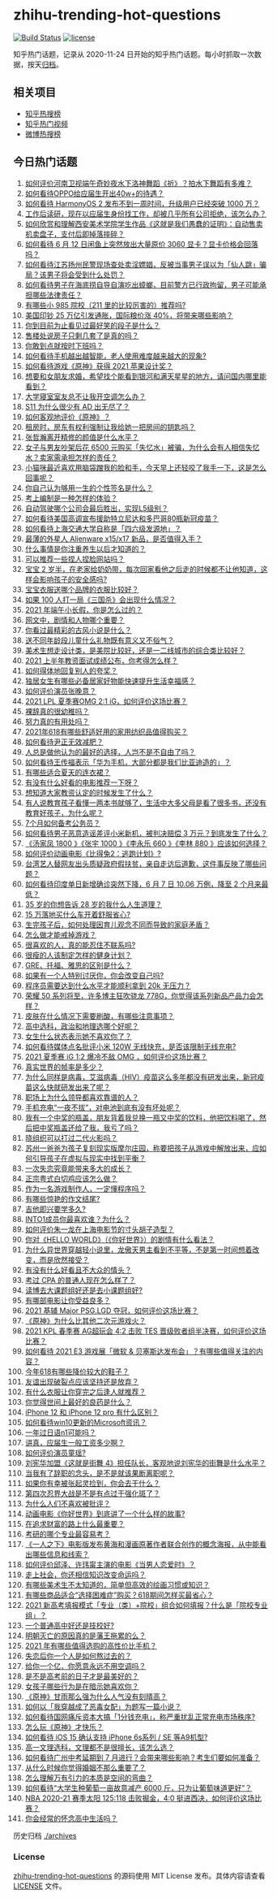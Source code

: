 # zhihu-trending-hot-questions

[![Build Status](https://github.com/justjavac/zhihu-trending-hot-questions/workflows/ci/badge.svg?branch=master)](https://github.com/justjavac/zhihu-trending-hot-questions/actions)
[![license](https://img.shields.io/github/license/justjavac/zhihu-trending-hot-questions)](https://github.com/justjavac/zhihu-trending-hot-questions/blob/master/LICENSE)

知乎热门话题，记录从 2020-11-24 日开始的知乎热门话题。每小时抓取一次数据，按天[归档](./archives)。

## 相关项目

- [知乎热搜榜](https://github.com/justjavac/zhihu-trending-top-search)
- [知乎热门视频](https://github.com/justjavac/zhihu-trending-hot-video)
- [微博热搜榜](https://github.com/justjavac/weibo-trending-hot-search)

## 今日热门话题

<!-- BEGIN -->
<!-- 最后更新时间 Tue Jun 15 2021 14:02:09 GMT+0800 (China Standard Time) -->

1. [如何评价河南卫视端午奇妙夜水下洛神舞蹈《祈》？拍水下舞蹈有多难？](https://www.zhihu.com/question/464684523)
2. [如何看待OPPO给应届生开出40w+的待遇？](https://www.zhihu.com/question/420016446)
3. [如何看待 HarmonyOS 2 发布不到一周时间，升级用户已经突破 1000
   万？](https://www.zhihu.com/question/464105336)
4. [工作后读研，现在以应届生身份找工作，却被几乎所有公司拒绝，该怎么办？](https://www.zhihu.com/question/365741144)
5. [如何欣赏和理解西安美术学院学生作品《这就是我们愚蠢的证明》：自动售卖机卖盘子，支付后即掉落摔碎？](https://www.zhihu.com/question/464470625)
6. [如何看待 6 月 12 日闲鱼上突然放出大量原价 3060
   显卡？显卡价格会回落吗？](https://www.zhihu.com/question/464693862)
7. [如何看待江苏扬州民警现场查处卖淫嫖娼，反被当事男子误以为「仙人跳」骗局？该男子将会受到什么处罚？](https://www.zhihu.com/question/464879487)
8. [如何看待男子在海底捞自导自演吃出蟑螂，目前警方已行政拘留，男子可能承担哪些法律责任？](https://www.zhihu.com/question/465079839)
9. [有哪些小 985 院校（211 里的比较厉害的）推荐吗?](https://www.zhihu.com/question/458752533)
10. [美国印钞 25 万亿引发通胀，国际粮价涨
    40%，将带来哪些影响？](https://www.zhihu.com/question/464253751)
11. [你到目前为止看见过最好笑的段子是什么？](https://www.zhihu.com/question/297417967)
12. [售楼处说房子只剩几套了是真的吗？](https://www.zhihu.com/question/460961867)
13. [你敢到点就按时下班吗？](https://www.zhihu.com/question/457104253)
14. [如何看待手机越出越智能，老人使用难度越来越大的现象?](https://www.zhihu.com/question/464837417)
15. [如何看待游戏《原神》获得 2021 苹果设计奖？](https://www.zhihu.com/question/464501473)
16. [想要和女朋友求婚，希望找个能看到银河和满天星星的地方，请问国内哪里能看到？](https://www.zhihu.com/question/453392696)
17. [大学寝室室友总不让我开空调怎么办？](https://www.zhihu.com/question/38044867)
18. [S11 为什么很少有 AD 出无尽了？](https://www.zhihu.com/question/464242423)
19. [如何客观地评价《原神》？](https://www.zhihu.com/question/464579154)
20. [租房时，房东有权利强制让我给她一把房间的钥匙吗？](https://www.zhihu.com/question/462612155)
21. [张哲瀚离开精修的颜值是什么水平？](https://www.zhihu.com/question/464609843)
22. [女子与男友吵架后花 6500
    元购买「失忆水」被骗，为什么会有人相信失忆水？卖家需承担怎样的责任？](https://www.zhihu.com/question/465082372)
23. [小猫咪最近喜欢用脑袋蹭我的脸和手，今天早上还轻咬了我手一下，这是怎么回事呢？](https://www.zhihu.com/question/464003051)
24. [你自己认为够用一生的个性签名是什么？](https://www.zhihu.com/question/435362231)
25. [考上编制是一种怎样的体验？](https://www.zhihu.com/question/64229374)
26. [自动驾驶哪个公司会最后胜出，实现L5级别？](https://www.zhihu.com/question/464799134)
27. [如何看待美国高调宣布援助特立尼达和多巴哥80瓶新冠疫苗？](https://www.zhihu.com/question/465072169)
28. [如何看待上海交通大学自称是「四六级发源地」？](https://www.zhihu.com/question/464806294)
29. [最薄的外星人 Alienware x15/x17
    新品，是否值得入手？](https://www.zhihu.com/question/462727712)
30. [什么事情是你注重养生以后才知道的？](https://www.zhihu.com/question/451372641)
31. [可以推荐一些捏人捏脸网站吗？](https://www.zhihu.com/question/393571778)
32. [宝宝 2
    岁半，在老家给奶奶带，每次回家看他之后走的时候都不让他知道，这样会影响孩子的安全感吗?](https://www.zhihu.com/question/464606733)
33. [宝宝衣服送哪个品牌的衣服比较好？](https://www.zhihu.com/question/462897746)
34. [如果 100 人打一局《三国杀》会出现什么情况？](https://www.zhihu.com/question/458748936)
35. [2021 年端午小长假，你是怎么过的？](https://www.zhihu.com/question/464547029)
36. [网文中，剧情和人物哪个重要？](https://www.zhihu.com/question/464564870)
37. [你看过最精彩的古风小说是什么？](https://www.zhihu.com/question/34680815)
38. [送不同年龄段儿童什么礼物既有意义又不俗气？](https://www.zhihu.com/question/27792599)
39. [美术生想走设计类，是美院比较好，还是一二线城市的综合类比较好？](https://www.zhihu.com/question/462891421)
40. [2021 上半年教资面试成绩公布，你考得怎么样？](https://www.zhihu.com/question/376351514)
41. [如何得体地回复别人的夸奖？](https://www.zhihu.com/question/23758741)
42. [独居女生有哪些必备居家好物能快速提升生活幸福感？](https://www.zhihu.com/question/458240830)
43. [如何评价演员张晚意？](https://www.zhihu.com/question/460146061)
44. [2021 LPL 夏季赛OMG 2:1 iG，如何评价这场比赛？](https://www.zhihu.com/question/464960777)
45. [裸辞真的很幼稚吗？](https://www.zhihu.com/question/449669673)
46. [努力真的有用处吗？](https://www.zhihu.com/question/463717843)
47. [2021年618有哪些舒适好用的家用纺织品值得购买？](https://www.zhihu.com/question/464768591)
48. [如何看待尹正无效减肥？](https://www.zhihu.com/question/464743137)
49. [人总是做他认为的最好的选择，人岂不是不自由了吗？](https://www.zhihu.com/question/464970403)
50. [如何看待王传福表示「华为手机，大部分都是我们比亚迪造的」？](https://www.zhihu.com/question/464283085)
51. [有哪些适合夏天的连衣裙？](https://www.zhihu.com/question/322674453)
52. [有没有什么好看的电影推荐一下呀？](https://www.zhihu.com/question/454823503)
53. [想知道大家教资认定的时候发生了什么？](https://www.zhihu.com/question/404114152)
54. [有人说教育孩子看懂一两本书就够了，生活中大多父母是看了很多书，还没有教育好孩子，为什么呢？](https://www.zhihu.com/question/457945306)
55. [7个月如何备考公务员？](https://www.zhihu.com/question/453217326)
56. [如何看待男子恶意造谣差评小米新机，被判决赔偿 3
    万元？到底发生了什么？](https://www.zhihu.com/question/464106592)
57. [《汤家凤 1800 》《张宇 1000 》《李永乐 660 》《李林 880
    》应该如何选择？](https://www.zhihu.com/question/374315667)
58. [如何评价动画电影《比得兔2：逃跑计划》?](https://www.zhihu.com/question/460509561)
59. [台湾艺人替网友出头质疑政府假扶贫，亲自走访后道歉，这件事反映了哪些问题？](https://www.zhihu.com/question/464604915)
60. [如何看待印度单日新增确诊突然下降，6 月 7 日 10.06 万例，降至 2
    个月来最低？](https://www.zhihu.com/question/464053148)
61. [35 岁的你想告诉 28 岁的我什么人生道理？](https://www.zhihu.com/question/345832687)
62. [15 万落地买什么车开着舒服省心?](https://www.zhihu.com/question/441839447)
63. [生完孩子后，如何处理因育儿观念不同而导致的家庭矛盾？](https://www.zhihu.com/question/458455898)
64. [怎么做才能戒掉游戏？](https://www.zhihu.com/question/463153729)
65. [很喜欢的人，真的能忍住不联系吗?](https://www.zhihu.com/question/463467260)
66. [很瘦的人该制定怎样的健身计划？](https://www.zhihu.com/question/22716525)
67. [GRE、托福、雅思的区别是什么？](https://www.zhihu.com/question/21404415)
68. [如果有一个人特别讨厌你，你会改变自己吗?](https://www.zhihu.com/question/464036742)
69. [程序员需要达到什么水平才能顺利拿到 20k 无压力？](https://www.zhihu.com/question/47597895)
70. [荣耀 50 系列将至，许多博主狂吹骁龙
    778G，你觉得该系列新品产品力会怎样？](https://www.zhihu.com/question/464079313)
71. [皮肤在什么情况下需要刷酸，有哪些注意事项？](https://www.zhihu.com/question/27430540)
72. [高中选科，政治和地理选哪个好呢？](https://www.zhihu.com/question/461969943)
73. [女生什么状态表示她不喜欢你了？](https://www.zhihu.com/question/302142050)
74. [如何看待媒体点名批评小米 120W
    无线快充，是否该限制无线充电?](https://www.zhihu.com/question/464750035)
75. [2021 夏季赛 iG 1:2 爆冷不敌 OMG
    ，如何评价这场比赛？](https://www.zhihu.com/question/464979853)
76. [真实世界的帧率是多少？](https://www.zhihu.com/question/463432278)
77. [为什么同样是病毒，艾滋病毒（HIV）疫苗这么多年都没有研发出来，新冠疫苗这么快就研发出来了呢？](https://www.zhihu.com/question/464293186)
78. [职场上为什么领导都喜欢靠谱的人？](https://www.zhihu.com/question/461979096)
79. [手机充电“一夜不拔”，对电池到底有没有坏处呢？](https://www.zhihu.com/question/351666337)
80. [我有一个中奖的瓶盖，朋友背着我兑换一瓶又中奖的饮料，他把饮料喝了，然后把中奖瓶盖还给了我，我亏了吗？](https://www.zhihu.com/question/459981000)
81. [晓组织可以打过二代火影吗？](https://www.zhihu.com/question/462986796)
82. [苏州一爸爸为孩子复刻现实版摩尔庄园，称要把孩子从游戏中解放出来，应如何引导孩子在虚拟与现实中找到平衡？](https://www.zhihu.com/question/464491170)
83. [一次失恋究竟能带来多大的成长？](https://www.zhihu.com/question/364747959)
84. [正宗粤式白切鸡应该怎么做？](https://www.zhihu.com/question/27634013)
85. [作为一名游戏制作人，一定懂程序吗？](https://www.zhihu.com/question/463337835)
86. [有哪些惊艳的作文结尾?](https://www.zhihu.com/question/369181074)
87. [吉他即兴要学多久?](https://www.zhihu.com/question/437516695)
88. [INTO1成员你最喜欢谁？为什么？](https://www.zhihu.com/question/459155590)
89. [如何评价朱一龙在上海电影节的寸头胡子造型？](https://www.zhihu.com/question/464613394)
90. [你对《HELLO WORLD》（《你好世界》）的剧情有什么看法？](https://www.zhihu.com/question/464560889)
91. [为什么异世界穿越轻小说里，龙傲天男主看到不平等，不是第一时间想着改变，而是欣然接受？](https://www.zhihu.com/question/464353705)
92. [有没有什么好看且不大众的情头？](https://www.zhihu.com/question/412162154)
93. [考过 CPA 的普通人现在怎么样了？](https://www.zhihu.com/question/406026927)
94. [读博去大课题组好还是去小课题组好?](https://www.zhihu.com/question/463038422)
95. [有哪部电影让你受益良多？](https://www.zhihu.com/question/303835412)
96. [2021 基辅 Major PSG.LGD
    夺冠，如何评价这场比赛？](https://www.zhihu.com/question/464892135)
97. [《原神》为什么比其他二次元游戏火？](https://www.zhihu.com/question/463779591)
98. [2021 KPL 春季赛 AG超玩会 4:2 击败 TES
    晋级败者组半决赛，如何评价这场比赛？](https://www.zhihu.com/question/464861706)
99. [如何看待 2021 E3 游戏展「微软 &
    贝塞斯达发布会」？有哪些值得关注的内容？](https://www.zhihu.com/question/464870968)
100. [今年618有哪些降价较大的鞋子？](https://www.zhihu.com/question/398064227)
101. [友谊出现破裂点应该坚持还是放弃？](https://www.zhihu.com/question/462488888)
102. [有什么衣服让你穿完之后逢人就推荐？](https://www.zhihu.com/question/368860490)
103. [你觉得世间上最好的良药是什么？](https://www.zhihu.com/question/464242623)
104. [iPhone 12 和 iPhone 12 pro
     有什么区别？](https://www.zhihu.com/question/425539076)
105. [如何看待win10更新的Microsoft资讯？](https://www.zhihu.com/question/464120290)
106. [一年过日语n1可能吗？](https://www.zhihu.com/question/48377443)
107. [讲真，应届生一般工资多少啊？](https://www.zhihu.com/question/58570383)
108. [如何评价演员童瑶?](https://www.zhihu.com/question/374564039)
109. [刘宪华加盟《这就是街舞
     4》担任队长，客观地说刘宪华的街舞是什么水平？](https://www.zhihu.com/question/464486529)
110. [当我有了辞职的念头，是不是就该果断离职呢？](https://www.zhihu.com/question/399873490)
111. [如果你有幸被张起灵捡到，你会去干什么？](https://www.zhihu.com/question/451135363)
112. [第四次忍界大战是不是有点过于强化斑了？](https://www.zhihu.com/question/463167494)
113. [为什么人们不喜欢被批评？](https://www.zhihu.com/question/22987136)
114. [动画电影《你好世界》到底讲了一个什么样的故事?](https://www.zhihu.com/question/464262833)
115. [在追求财富的路上什么最重要？](https://www.zhihu.com/question/458500163)
116. [考研的哪个专业最容易考？](https://www.zhihu.com/question/322507815)
117. [《一人之下》电影版发布黄海和漫画原著作者联合创作的概念海报，从中能看出哪些信息和线索？](https://www.zhihu.com/question/464799145)
118. [如何评价邱泽、许玮甯主演的电影《当男人恋爱时》？](https://www.zhihu.com/question/461879258)
119. [走上社会，你还相信知识改变命运吗？](https://www.zhihu.com/question/463697639)
120. [有哪些美术生不太知道的，简单但高效的绘画习惯或知识？](https://www.zhihu.com/question/291527457)
121. [有哪些商品适合“选择困难症”购买？618期间怎样买最省心？](https://www.zhihu.com/question/464799772)
122. [2021
     新高考填报模式「专业（类）+院校」组合如何填报？什么是「院校专业组」？](https://www.zhihu.com/question/445687781)
123. [一个普通高中好还是技校好?](https://www.zhihu.com/question/463491459)
124. [明朝灭亡的原因真的是藩王拖累的么？](https://www.zhihu.com/question/458323327)
125. [2021 年有哪些值得选购的高性价比手机？](https://www.zhihu.com/question/445602881)
126. [失恋后你一个人是如何熬过去的？](https://www.zhihu.com/question/337271526)
127. [给你一个亿，你愿意永远不用空调吗？](https://www.zhihu.com/question/461752259)
128. [是不是高考前的日子才是最美好的？](https://www.zhihu.com/question/463570391)
129. [女孩子哪些行为是在暗示她喜欢你？](https://www.zhihu.com/question/457449556)
130. [《原神》甘雨那么强为什么人气没有刻晴高？](https://www.zhihu.com/question/464391717)
131. [如何以「我穿越成了恶毒女配」为题写一篇小说？](https://www.zhihu.com/question/434090318)
132. [如何看待国网痛斥资本大搞「1分钱充电」，称严重扰乱正常充电市场秩序?](https://www.zhihu.com/question/464766118)
133. [怎么玩《原神》才快乐？](https://www.zhihu.com/question/458800508)
134. [如何看待 iOS 15 确认支持 iPhone 6s系列 / SE
     等A9机型?](https://www.zhihu.com/question/463795738)
135. [高一文理选科，文理都不是很擅长，该怎么选？](https://www.zhihu.com/question/463506260)
136. [如何看待广州中考延期到 7
     月进行？会带来哪些影响？考生们要如何准备？](https://www.zhihu.com/question/464957932)
137. [从什么时候你觉得婚姻不那么重要了？](https://www.zhihu.com/question/454383382)
138. [怎么理解万有引力的本质是空间的弯曲？](https://www.zhihu.com/question/330796123)
139. [如何看待“大学生种葡萄一亩故意减产 6000
     斤，只为让葡萄味道更好”？](https://www.zhihu.com/question/464455061)
140. [NBA 2020-21 赛季太阳 125:118 击败掘金，4:0
     挺进西决，如何评价这场比赛？](https://www.zhihu.com/question/464894466)
141. [你会经常的怀念高中生活吗？](https://www.zhihu.com/question/430748904)

<!-- END -->

历史归档 [./archives](./archives)

### License

[zhihu-trending-hot-questions](https://github.com/justjavac/zhihu-trending-hot-questions)
的源码使用 MIT License 发布。具体内容请查看 [LICENSE](./LICENSE) 文件。
